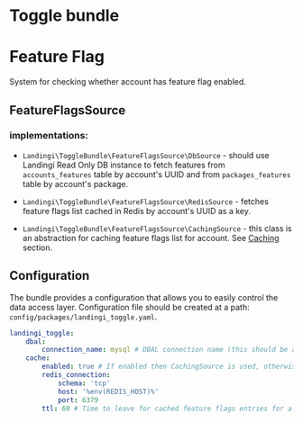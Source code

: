 # Toggle bundle

# Feature Flag
System for checking whether account has feature flag enabled.

## FeatureFlagsSource
### implementations:
* `Landingi\ToggleBundle\FeatureFlagsSource\DbSource` -
  should use Landingi Read Only DB instance to fetch features from
  `accounts_features` table by account's UUID and from `packages_features` table
  by account's package.

* `Landingi\ToggleBundle\FeatureFlagsSource\RedisSource` - fetches feature
  flags list cached in Redis by account's UUID as a key.

* `Landingi\ToggleBundle\FeatureFlagsSource\CachingSource` - this class is
  an abstraction for caching feature flags list for account. See [Caching](#caching)
  section.

## Configuration
The bundle provides a configuration that allows you to easily control the data access layer.
Configuration file should be created at a path: `config/packages/landingi_toggle.yaml`.

```yaml
landingi_toggle:
    dbal:
        connection_name: mysql # DBAL connection name (this should be a read only connection, for a better performance)
    cache:
        enabled: true # If enabled then CachingSource is used, otherwise DbSource is used to fetch the feature flags
        redis_connection:
            schema: 'tcp'
            host: '%env(REDIS_HOST)%'
            port: 6379
        ttl: 60 # Time to leave for cached feature flags entries for a selected account_uuid
```
